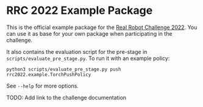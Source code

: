 RRC 2022 Example Package
========================

This is the official example package for the [Real Robot Challenge
2022](https://real-robot-challenge.com).  You can use it as base for your own
package when participating in the challenge.


It also contains the evaluation script for the pre-stage in
`scripts/evaluate_pre_stage.py`.  To run it with an example policy:

    python3 scripts/evaluate_pre_stage.py push rrc2022.example.TorchPushPolicy

See `--help` for more options.


TODO: Add link to the challenge documentation

